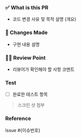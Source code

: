 ### ✅ What is this PR

- 코드 변경 사유 및 목적 설명 (개요)


### 📄 Changes Made

- 구현 내용 설명


### 🙋🏻‍ Review Point

- 리뷰어가 확인해야 할 사항 코멘트


### Test

- [ ] 완료한 테스트 항목 
> 스크린 샷 첨부


### Reference

Issue #{이슈번호}
